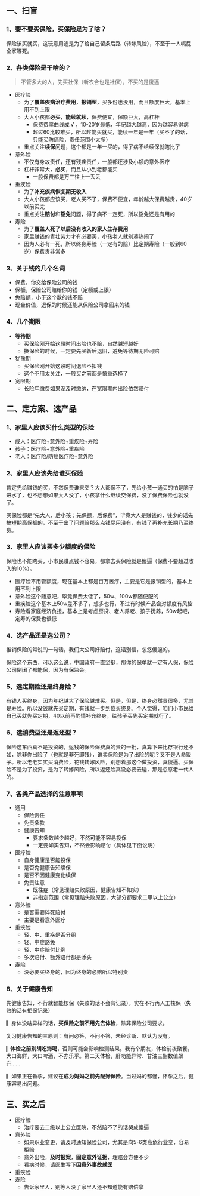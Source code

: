 ## 一、扫盲

### 1、要不要买保险，买保险是为了啥？

保险该买就买，这玩意用途是为了给自己留条后路（转嫁风险），不至于一人嗝屁全家等死。

### 2、各类保险是干啥的？

> 不管多大的人，先买社保（新农合也是社保），不买的是傻逼

- 医疗险
    - 为了**覆盖疾病治疗费用**，**报销型**，买多份也没用，而且额度巨大，基本上用不到上限
    - 大人小孩都**必买**，**能续就续**，保费便宜，保额巨大，高杠杆
        - 保费费率曲线成 √ ，10-20岁最低，年纪越大越高，因为越容易得病
        - 超过60比较难买，所以趁能买就买，能续一年是一年（买不了的话，只能买防癌险，责任范围小太多）
    - 重点关注**续保**问题，这个都是一年一买的，得了病不给续保就瞎比了
- 意外险
    - 不仅有身故责任，还有残疾责任，一般都还涉及小额的意外医疗
    - 杠杆非常大，**必买**，而且从小到老都能买
        - 一般保费都是万三往上一丢丢
- 重疾险
    - 为了**补充疾病恢复期无收入**
    - 大人小孩都应该买，老人买不了，保费不便宜，年龄越大保费越贵，40岁以前买完
    - 重点关注**赔付**和**豁免**问题，得了病不一定死，所以豁免还是有用的
- 寿险
    - 为了**覆盖人死了以后没有收入的家人生存费用**
    - 家里赚钱的青壮劳力才有必要买，小孩老人就别凑热闹了
    - 因为人必有一死，所以终身寿险（一定有的赔）比定期寿险（一般到60岁）保费贵非常多

### 3、关于钱的几个名词

- 保费，你交给保险公司的钱
- 保额，保险公司赔给你的钱（定额或上限）
- 免赔额，小于这个数的钱不赔
- 现金价值，退保的时候还能从保险公司拿回来的钱

### 4、几个期限

- **等待期**
	- 买保险刚开始这段时间出险也不赔，自然越短越好
	- 换保险的时候，一定要先买新后退旧，避免等待期无险可赔
- 犹豫期
	- 买保险刚开始这段时间退险不扣钱
	- 这个不用太关注，一般买之前都是慎重选择了
- 宽限期
	- 长险年缴费如果没及时缴纳，在宽限期内出险依然赔付

## 二、定方案、选产品

### 1、家里人应该买什么类型的保险

- 成人：医疗险+意外险+重疾险+寿险
- 孩子：医疗险+意外险+重疾险
- 老人：医疗险/防癌医疗险+意外险

### 2、家里人应该先给谁买保险

肯定先给赚钱的买，不然保费谁来交？大人都保不了，先给小孩一通买的怕是脑子进水了，也不想想如果大人没了，小孩拿什么继续交保费，没了保费保险也就没了。

买保险都是“先大人、后小孩；先保额，后保费”，毕竟大人是赚钱的，钱少的话先搞短期高保额的，不至于出了问题赔那么点钱屁用没有，有钱了再补充长期乃至终身。

### 3、家里人应该买多少额度的保险

保险也不能瞎买，小市民赚点钱不容易，都拿去买保险就是傻逼（保费不要超过收入的10%）。

- 医疗险不用管额度，现在基本上都是百万医疗，主要是它是报销型的，基本上用不到上限
- 意外险这个随意吧，毕竟保费太低了，50w、100w都随便配的
- 重疾险这个基本上50w差不多了，想多也行，不过有时候产品会对额度有风控
- 寿险看家庭经济负担，基本上是考虑房贷、老人养老、孩子抚养，50w起吧，定寿的保费也很低

### 4、选产品还是选公司？

推销保险的常说的一句话，我们大公司好赔付，这话别信，忽悠傻逼的。

保险这个东西，可以这么说，中国政府一直坚挺，那你的保单就一定有人保，保险公司倒闭了都能保，因为有保监会。

### 5、选定期险还是终身险？

有钱人买终身，因为年纪越大了保险越难买。但是，但是，终身必然贵很多，尤其是寿险。所以没钱就先买定期，有钱就一步到位买终身。个人觉得，咱们小市民给自己买就先买定期，40以前再酌情补充终身，给孩子买先买定期就行了。

### 6、选消费型还是返还型？

保险这东西真不是投资的，返钱的保险保费真的贵的一批，真算下来比存银行还不如，除非你出险了（也就是非死即残），谁卖保险是为了出险的呢？又不是人命贩子。所以老老实实买消费险，花钱转嫁风险，别想着那这个做投资，真傻逼。买保险不是为了投资，是为了转嫁风险，所以返还险真没必要去碰，那是忽悠老一代人的。

### 7、各类产品选择的注意事项

- 通用
    - 保险责任
    - 免责条款
    - 健康告知
        - 要求条数越少越好，不然可能不容易投保
        - 一定要如实告知，不然会影响赔付（具体见下面说明）
- 医疗险
    - 自身健康是否能投保
    - 是否免健康告知续保
    - 是否不因健康变化续保
    - 免责注意
        - 既往症（常见理赔失败原因，健康告知不如实）
        - 非指定范围（常见理赔失败原因，大部分都要求二甲以上公立）
- 意外险
    - 是否需要猝死赔付
    - 主要是看意外医疗
- 重疾险
    - 轻、中、重疾是否分组
    - 轻、中症豁免
    - 轻、中症赔付比例
    - 多次赔付、额外赔付都是添头
- 寿险
    - 没必要买终身的，因为终身的必赔所以特别贵

### 8、关于健康告知

先健康告知，不行就智能核保（失败的话不会有记录），实在不行再人工核保（失败的话有拒保记录）

▎身体没啥异样的话，**买保险之前不用先去体检**，除非保险公司要求。

复习健康告知的三原则：有问必答，不问不答，未经诊断、默认为没有。

▎**体检之前别胡吃海喝**，否则可能会影响检测结果。我有个朋友，体检前夜聚餐，大口海鲜，大口啤酒，不亦乐乎。第二天体检，肝功能异常、甘油三酯数值飙升……

▎如果正在备孕，建议在**成为妈妈之前先配好保险**。当过妈的都懂，怀孕之后，健康容易出问题。

## 三、买之后

- 医疗险
    - 治疗要去二级以上公立医院，不然赔不了的话哭成傻逼
- 意外险
    - 如果职业变更，请及时通知保险公司，尤其是向5-6类高危行业变，容易拒赔
    - 意外出险，**及时报案**，**固定意外证据**，理赔会方便不少
    - 看病时候，请医生写下**因意外事故就医**
- 重疾险
- 寿险
    - 告诉家里人，别等人没了家里人还不知道能有赔偿拿
